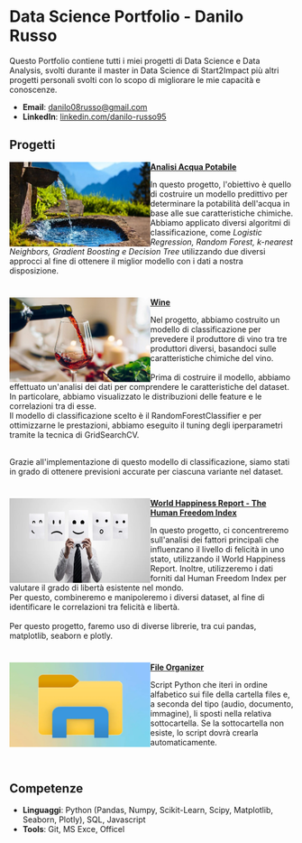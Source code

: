 # Data Science Portfolio - Danilo Russo
Questo Portfolio contiene tutti i miei progetti di Data Science e Data Analysis, svolti durante il master in Data Science di Start2Impact più altri progetti personali svolti con lo scopo di migliorare le mie capacità e conoscenze.

- **Email**: [danilo08russo@gmail.com](danilo08russo@gmail.com)
- **LinkedIn**: [linkedin.com/danilo-russo95](https://www.linkedin.com/in/danilo-russo95/)

## Progetti
<img align="left" width="250" height="150" src="Images/acqua2.jpg">**[Analisi Acqua Potabile](https://github.com/danilorusso08/Analisi_Acqua_Potabile)**

In questo progetto, l'obiettivo è quello di costruire un modello predittivo per determinare la potabilità dell'acqua in base alle sue caratteristiche chimiche.<br>
Abbiamo applicato diversi algoritmi di classificazione, come *Logistic Regression, Random Forest, k-nearest Neighbors, Gradient Boosting e Decision Tree* utilizzando due diversi approcci al fine di ottenere il miglior modello con i dati a nostra disposizione.

#

<img align="left" width="250" height="150" src="Images/wine2.jpg">**[Wine](https://github.com/danilorusso08/Wine)**

Nel progetto, abbiamo costruito un modello di classificazione per prevedere il produttore di vino tra tre produttori diversi, basandoci sulle caratteristiche chimiche del vino.<br><br>
Prima di costruire il modello, abbiamo effettuato un'analisi dei dati per comprendere le caratteristiche del dataset. In particolare, abbiamo visualizzato le distribuzioni delle feature e le correlazioni tra di esse.<br>
Il modello di classificazione scelto è il RandomForestClassifier e per ottimizzarne le prestazioni, abbiamo eseguito il tuning degli iperparametri tramite la tecnica di GridSearchCV.<br><br>

Grazie all'implementazione di questo modello di classificazione, siamo stati in grado di ottenere previsioni accurate per ciascuna variante nel dataset.<br>

#


<img align="left" width="250" height="150" src="Images/Employee_happiness.webp">**[World Happiness Report - The Human Freedom Index](https://github.com/danilorusso08/World_Happiness__Freedom)**


In questo progetto, ci concentreremo sull'analisi dei fattori principali che influenzano il livello di felicità in uno stato, utilizzando il World Happiness Report. Inoltre, utilizzeremo i dati forniti dal Human Freedom Index per valutare il grado di libertà esistente nel mondo.<br>
Per questo, combineremo e manipoleremo i diversi dataset, al fine di identificare le correlazioni tra felicità e libertà.<br><br>
Per questo progetto, faremo uso di diverse librerie, tra cui pandas, matplotlib, seaborn e plotly.<br>

#

<img align="left" width="250" height="150" src="Images/cartella.webp">**[File Organizer](https://github.com/danilorusso08/File_Organizer)**

Script Python che iteri in ordine alfabetico sui file della cartella files e, a seconda del tipo (audio, documento, immagine), li sposti nella relativa sottocartella. Se la sottocartella non esiste, lo script dovrà crearla automaticamente.

<br />

## Competenze

- **Linguaggi**: Python (Pandas, Numpy, Scikit-Learn, Scipy, Matplotlib, Seaborn, Plotly), SQL, Javascript
- **Tools**: Git, MS Exce, Officel
